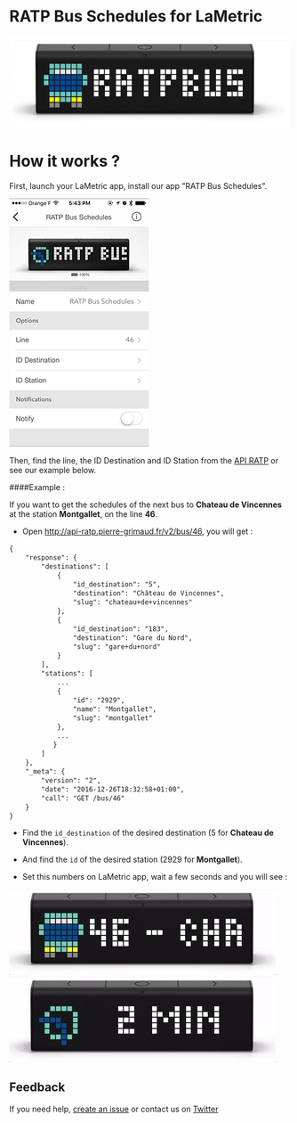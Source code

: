 # RATP Bus Schedules for LaMetric

![LaMetric Bus Ratp Index](https://raw.githubusercontent.com/pgrimaud/lametric-ratp-bus/master/images/ratpbus.png)

# How it works ?

First, launch your LaMetric app, install our app "RATP Bus Schedules".

![LaMetric Bus Ratp App](https://raw.githubusercontent.com/pgrimaud/lametric-ratp-bus/master/images/app.png)

Then, find the line, the ID Destination and ID Station from the [API RATP](https://github.com/pgrimaud/horaires-ratp-api) or see our example below.

####Example : 

If you want to get the schedules of the next bus to **Chateau de Vincennes** at the station **Montgallet**, on the line **46**.

-	Open http://api-ratp.pierre-grimaud.fr/v2/bus/46, you will get : 

```
{
    "response": {
        "destinations": [
            {
                "id_destination": "5",
                "destination": "Château de Vincennes",
                "slug": "chateau+de+vincennes"
            },
            {
                "id_destination": "183",
                "destination": "Gare du Nord",
                "slug": "gare+du+nord"
            }
        ],
        "stations": [
            ...
            {
                "id": "2929",
                "name": "Montgallet",
                "slug": "montgallet"
            },
            ...
           }
        ]
    },
    "_meta": {
        "version": "2",
        "date": "2016-12-26T18:32:58+01:00",
        "call": "GET /bus/46"
    }
}
```

-	Find the ```id_destination``` of the desired destination (5 for **Chateau de Vincennes**).

-	And find the ```id``` of the desired station (2929 for **Montgallet**).

- 	Set this numbers on LaMetric app, wait a few seconds and you will see :


![LaMetric Ratp Destination](https://raw.githubusercontent.com/pgrimaud/lametric-ratp-bus/master/images/destination.gif)
![LaMetric Ratp Schedule](https://raw.githubusercontent.com/pgrimaud/lametric-ratp-bus/master/images/schedules.gif)

## Feedback

If you need help, [create an issue](https://github.com/pgrimaud/lametric-ratp-bus/issues) or contact us on [Twitter](http://twitter.com/pgrimaud_)
